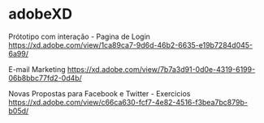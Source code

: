 # adobeXD
Prótotipo com interação - Pagina de Login
https://xd.adobe.com/view/1ca89ca7-9d6d-46b2-6635-e19b7284d045-6a99/

E-mail Marketing
https://xd.adobe.com/view/7b7a3d91-0d0e-4319-6199-06b8bbc77fd2-0d4b/

Novas Propostas para Facebook e Twitter - Exercicios
https://xd.adobe.com/view/c66ca630-fcf7-4e82-4516-f3bea7bc879b-b05d/
